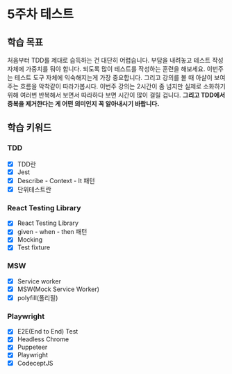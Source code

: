 # 5주차 테스트

## 학습 목표

처음부터 TDD를 제대로 습득하는 건 대단히 어렵습니다. 부담을 내려놓고 테스트 작성 자체에 가중치를 둬야 합니다. 되도록 많이 테스트를 작성하는 훈련을 해보세요. 이번주는 테스트 도구 자체에 익숙해지는게 가장 중요합니다. 그리고 강의를 볼 때 아샬이 보여주는 흐름을 악착같이 따라가봅시다. 이번주 강의는 2시간이 좀 넘지만 실제로 소화하기 위해 여러번 반복해서 보면서 따라하다 보면 시간이 많이 걸릴 겁니다. **그리고 TDD에서 중복을 제거한다는 게 어떤 의미인지 꼭 알아내시기 바랍니다.**

## 학습 키워드

### TDD

- [x] TDD란
- [x] Jest
- [x] Describe - Context - It 패턴
- [x] 단위테스트란

### React Testing Library

- [x] React Testing Library
- [x] given - when - then 패턴
- [x] Mocking
- [x] Test fixture

### MSW

- [x] Service worker
- [x] MSW(Mock Service Worker)
- [x] polyfill(폴리필)

### Playwright

- [x] E2E(End to End) Test
- [x] Headless Chrome
- [x] Puppeteer
- [x] Playwright
- [x] CodeceptJS
